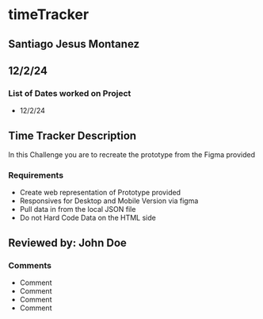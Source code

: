 # timeTracker

## Santiago Jesus Montanez

## 12/2/24

### List of Dates worked on Project

- 12/2/24

## Time Tracker Description

In this Challenge you are to recreate the prototype from the Figma provided

### Requirements

- Create web representation of Prototype provided
- Responsives for Desktop and Mobile Version via figma
- Pull data in from the local JSON file
- Do not Hard Code Data on the HTML side  

## Reviewed by: John Doe

### Comments

- Comment
- Comment
- Comment
- Comment
